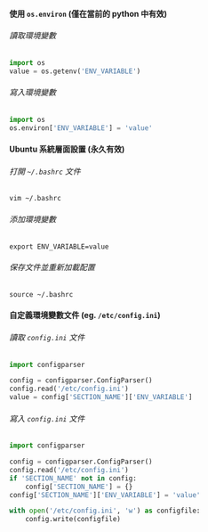 #### 使用 `os.environ` (僅在當前的 python 中有效)
###### 讀取環境變數
```python
import os
value = os.getenv('ENV_VARIABLE')
```
###### 寫入環境變數
```python
import os
os.environ['ENV_VARIABLE'] = 'value'
```
#### Ubuntu 系統層面設置 (永久有效)
###### 打開 `~/.bashrc` 文件
```shell
vim ~/.bashrc
```
###### 添加環境變數
```shell
export ENV_VARIABLE=value
```
###### 保存文件並重新加載配置
```shell
source ~/.bashrc
```
#### 自定義環境變數文件 (eg. `/etc/config.ini`)
###### 讀取 `config.ini` 文件
```python
import configparser

config = configparser.ConfigParser()
config.read('/etc/config.ini')
value = config['SECTION_NAME']['ENV_VARIABLE']
```
###### 寫入 `config.ini` 文件
```python
import configparser

config = configparser.ConfigParser()
config.read('/etc/config.ini')
if 'SECTION_NAME' not in config:
	config['SECTION_NAME'] = {}
config['SECTION_NAME']['ENV_VARIABLE'] = 'value'

with open('/etc/config.ini', 'w') as configfile:
	config.write(configfile)
```
